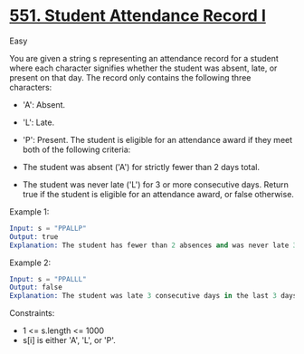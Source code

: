 # [551. Student Attendance Record I](https://leetcode.com/problems/student-attendance-record-i/)

Easy

You are given a string s representing an attendance record for a student where each character signifies whether the student was absent, late, or present on that day. The record only contains the following three characters:

- 'A': Absent.
- 'L': Late.
- 'P': Present.
The student is eligible for an attendance award if they meet both of the following criteria:

- The student was absent ('A') for strictly fewer than 2 days total.
- The student was never late ('L') for 3 or more consecutive days.
Return true if the student is eligible for an attendance award, or false otherwise.

 

Example 1:

```s
Input: s = "PPALLP"
Output: true
Explanation: The student has fewer than 2 absences and was never late 3 or more consecutive days.
```

Example 2:

```s
Input: s = "PPALLL"
Output: false
Explanation: The student was late 3 consecutive days in the last 3 days, so is not eligible for the award.
```

Constraints:

- 1 <= s.length <= 1000
- s[i] is either 'A', 'L', or 'P'.
